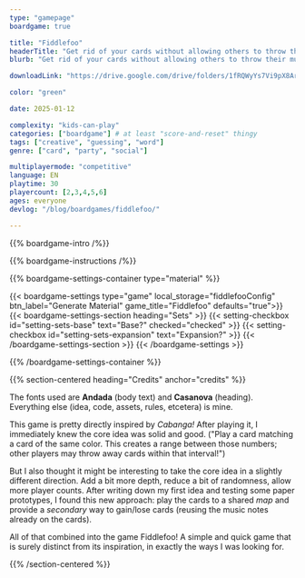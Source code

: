 ```yaml
---
type: "gamepage"
boardgame: true

title: "Fiddlefoo"
headerTitle: "Get rid of your cards without allowing others to throw their music at you."
blurb: "Get rid of your cards without allowing others to throw their music at you."

downloadLink: "https://drive.google.com/drive/folders/1fRQWyYs7Vi9pX8ArL0zFN87Q-b7G3eIf"

color: "green"

date: 2025-01-12

complexity: "kids-can-play"
categories: ["boardgame"] # at least "score-and-reset" thingy
tags: ["creative", "guessing", "word"]
genre: ["card", "party", "social"]

multiplayermode: "competitive"
language: EN
playtime: 30
playercount: [2,3,4,5,6]
ages: everyone
devlog: "/blog/boardgames/fiddlefoo/"

---
```


{{% boardgame-intro /%}}

{{% boardgame-instructions /%}}

{{% boardgame-settings-container type="material" %}}

{{< boardgame-settings type="game" local_storage="fiddlefooConfig" btn_label="Generate Material" game_title="Fiddlefoo" defaults="true">}}
  {{< boardgame-settings-section heading="Sets" >}}
    {{< setting-checkbox id="setting-sets-base" text="Base?" checked="checked" >}}
    {{< setting-checkbox id="setting-sets-expansion" text="Expansion?" >}}
  {{< /boardgame-settings-section >}}
{{< /boardgame-settings >}}

{{% /boardgame-settings-container %}}

{{% section-centered heading="Credits" anchor="credits" %}}

The fonts used are **Andada** (body text) and **Casanova** (heading). Everything else (idea, code, assets, rules, etcetera) is mine.

This game is pretty directly inspired by _Cabanga!_ After playing it, I immediately knew the core idea was solid and good. ("Play a card matching a card of the same color. This creates a range between those numbers; other players may throw away cards within that interval!") 

But I also thought it might be interesting to take the core idea in a slightly different direction. Add a bit more depth, reduce a bit of randomness, allow more player counts. After writing down my first idea and testing some paper prototypes, I found this new approach: play the cards to a shared _map_ and provide a _secondary_ way to gain/lose cards (reusing the music notes already on the cards).

All of that combined into the game Fiddlefoo! A simple and quick game that is surely distinct from its inspiration, in exactly the ways I was looking for.

{{% /section-centered %}}
